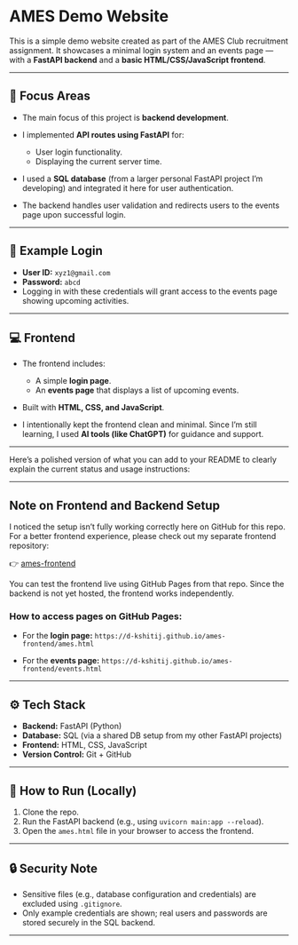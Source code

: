 
# AMES Demo Website

This is a simple demo website created as part of the AMES Club recruitment assignment. It showcases a minimal login system and an events page — with a **FastAPI backend** and a **basic HTML/CSS/JavaScript frontend**.

---

## 🧠 Focus Areas

* The main focus of this project is **backend development**.
* I implemented **API routes using FastAPI** for:

  * User login functionality.
  * Displaying the current server time.
* I used a **SQL database** (from a larger personal FastAPI project I’m developing) and integrated it here for user authentication.
* The backend handles user validation and redirects users to the events page upon successful login.

---

## 🔐 Example Login

* **User ID:** `xyz1@gmail.com`
* **Password:** `abcd`
* Logging in with these credentials will grant access to the events page showing upcoming activities.

---

## 💻 Frontend

* The frontend includes:

  * A simple **login page**.
  * An **events page** that displays a list of upcoming events.
* Built with **HTML, CSS, and JavaScript**.
* I intentionally kept the frontend clean and minimal. Since I’m still learning, I used **AI tools (like ChatGPT)** for guidance and support.

---
Here’s a polished version of what you can add to your README to clearly explain the current status and usage instructions:

---

## Note on Frontend and Backend Setup

I noticed the setup isn’t fully working correctly here on GitHub for this repo.
For a better frontend experience, please check out my separate frontend repository:

👉 [ames-frontend](https://github.com/D-Kshitij/ames-frontend)

You can test the frontend live using GitHub Pages from that repo. Since the backend is not yet hosted, the frontend works independently.

### How to access pages on GitHub Pages:

* For the **login page:**
  `https://d-kshitij.github.io/ames-frontend/ames.html`

* For the **events page:**
  `https://d-kshitij.github.io/ames-frontend/events.html`

---



## ⚙️ Tech Stack

* **Backend:** FastAPI (Python)
* **Database:** SQL (via a shared DB setup from my other FastAPI projects)
* **Frontend:** HTML, CSS, JavaScript
* **Version Control:** Git + GitHub

---

## 🚀 How to Run (Locally)

1. Clone the repo.
2. Run the FastAPI backend (e.g., using `uvicorn main:app --reload`).
3. Open the `ames.html` file in your browser to access the frontend.

---

## 🔒 Security Note

* Sensitive files (e.g., database configuration and credentials) are excluded using `.gitignore`.
* Only example credentials are shown; real users and passwords are stored securely in the SQL backend.

---

